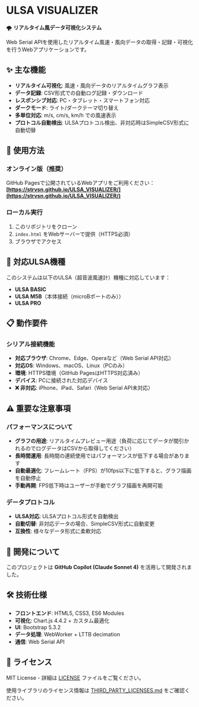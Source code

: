 # ULSA VISUALIZER

🌪️ **リアルタイム風データ可視化システム**

Web Serial APIを使用したリアルタイム風速・風向データの取得・記録・可視化を行うWebアプリケーションです。

## ✨ 主な機能

- **リアルタイム可視化**: 風速・風向データのリアルタイムグラフ表示
- **データ記録**: CSV形式での自動ログ記録・ダウンロード
- **レスポンシブ対応**: PC・タブレット・スマートフォン対応
- **ダークモード**: ライト/ダークテーマ切り替え
- **多単位対応**: m/s, cm/s, km/h での風速表示
- **プロトコル自動検出**: ULSAプロトコル検出、非対応時はSimpleCSV形式に自動切替

## 🚀 使用方法

### オンライン版（推奨）
GitHub Pagesで公開されているWebアプリをご利用ください：
**[https://strvsn.github.io/ULSA_VISUALIZER/](https://strvsn.github.io/ULSA_VISUALIZER/)**

### ローカル実行
1. このリポジトリをクローン
2. `index.html` をWebサーバーで提供（HTTPS必須）
3. ブラウザでアクセス

## 🎯 対応ULSA機種

このシステムは以下のULSA（超音波風速計）機種に対応しています：

- **ULSA BASIC**
- **ULSA M5B**（本体接続（microBポートのみ））
- **ULSA PRO**

## 📋 動作要件

### シリアル接続機能
- **対応ブラウザ**: Chrome、Edge、Operaなど（Web Serial API対応）
- **対応OS**: Windows、macOS、Linux（PCのみ）
- **環境**: HTTPS環境（GitHub PagesはHTTPS対応済み）
- **デバイス**: PCに接続された対応デバイス
- **❌ 非対応**: iPhone、iPad、Safari（Web Serial API未対応）

## ⚠️ 重要な注意事項

### パフォーマンスについて
- **グラフの用途**: リアルタイムプレビュー用途（負荷に応じてデータが間引かれるのでログデータはCSVから取得してください）
- **長時間運用**: 長時間の連続使用ではパフォーマンスが低下する場合があります
- **自動最適化**: フレームレート（FPS）が10fps以下に低下すると、グラフ描画を自動停止
- **手動再開**: FPS低下時はユーザーが手動でグラフ描画を再開可能

### データプロトコル
- **ULSA対応**: ULSAプロトコル形式を自動検出
- **自動切替**: 非対応データの場合、SimpleCSV形式に自動変更
- **互換性**: 様々なデータ形式に柔軟対応

## 🤖 開発について

このプロジェクトは **GitHub Copilot (Claude Sonnet 4)** を活用して開発されました。

## 🛠️ 技術仕様

- **フロントエンド**: HTML5, CSS3, ES6 Modules
- **可視化**: Chart.js 4.4.2 + カスタム最適化
- **UI**: Bootstrap 5.3.2
- **データ処理**: WebWorker + LTTB decimation
- **通信**: Web Serial API

## 📄 ライセンス

MIT License - 詳細は [LICENSE](LICENSE) ファイルをご覧ください。

使用ライブラリのライセンス情報は [THIRD_PARTY_LICENSES.md](THIRD_PARTY_LICENSES.md) をご確認ください。
